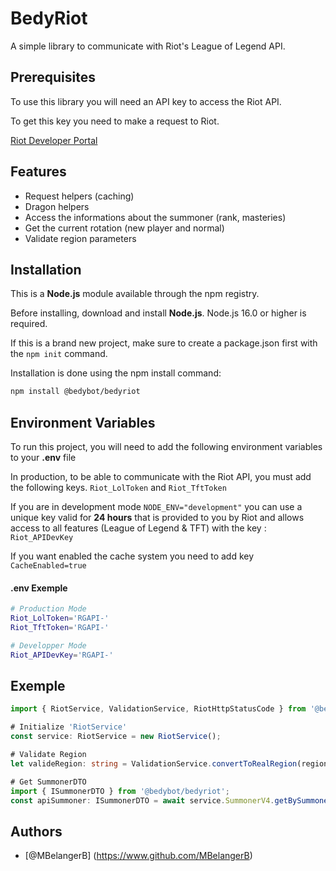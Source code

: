 # BedyRiot

A simple library to communicate with Riot's League of Legend API.

## Prerequisites
To use this library you will need an API key to access the Riot API.

To get this key you need to make a request to Riot.

[Riot Developer Portal](https://developer.riotgames.com)

## Features
- Request helpers (caching)
- Dragon helpers
- Access the informations about the summoner (rank, masteries)
- Get the current rotation (new player and normal)
- Validate region parameters

## Installation
This is a **Node.js** module available through the npm registry.

Before installing, download and install **Node.js**. 
Node.js 16.0 or higher is required.

If this is a brand new project, make sure to create a package.json first with the `npm init` command.

Installation is done using the npm install command:

```bash
npm install @bedybot/bedyriot
```

## Environment Variables

To run this project, you will need to add the following environment variables to your **.env** file

In production, to be able to communicate with the Riot API, you must add the following keys.
`Riot_LolToken` and  `Riot_TftToken`

If you are in development mode `NODE_ENV="development"` you can use a unique key valid for **24 hours** that is provided to you by Riot and allows access to all features (League of Legend & TFT) with the key : `Riot_APIDevKey`

If you want enabled the cache system you need to add key `CacheEnabled=true`

#### .env Exemple
```bash
# Production Mode
Riot_LolToken='RGAPI-'
Riot_TftToken='RGAPI-'

# Developper Mode
Riot_APIDevKey='RGAPI-'
```

## Exemple

```ts
import { RiotService, ValidationService, RiotHttpStatusCode } from '@bedybot/bedyriot';

# Initialize 'RiotService'
const service: RiotService = new RiotService();

# Validate Region
let valideRegion: string = ValidationService.convertToRealRegion(region);

# Get SummonerDTO
import { ISummonerDTO } from '@bedybot/bedyriot';
const apiSummoner: ISummonerDTO = await service.SummonerV4.getBySummonerName(summonerName, region);
```


## Authors

- [@MBelangerB] (https://www.github.com/MBelangerB)

